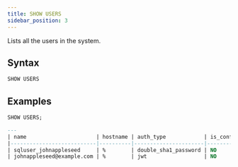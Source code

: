```yaml
---
title: SHOW USERS
sidebar_position: 3
---
```


Lists all the users in the system.

## Syntax

```sql
SHOW USERS
```

## Examples

```sql
SHOW USERS;

---
| name                      | hostname | auth_type            | is_configured |
|---------------------------|----------|----------------------|---------------|
| sqluser_johnappleseed     | %        | double_sha1_password | NO            |
| johnappleseed@example.com | %        | jwt                  | NO            |
```